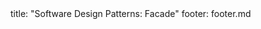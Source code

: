 <frontmatter>
title: "Software Design Patterns: Facade"
footer: footer.md
</frontmatter>

<include src="container-inPage-asFlat.md" boilerplate />